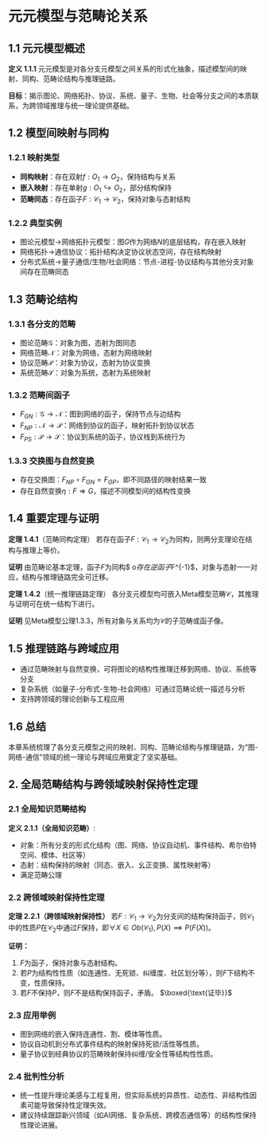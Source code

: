 # 元元模型与范畴论关系

## 1.1 元元模型概述

**定义 1.1.1** 元元模型是对各分支元模型之间关系的形式化抽象，描述模型间的映射、同构、范畴论结构与推理链路。

**目标**：揭示图论、网络拓扑、协议、系统、量子、生物、社会等分支之间的本质联系，为跨领域推理与统一理论提供基础。

## 1.2 模型间映射与同构

### 1.2.1 映射类型

- **同构映射**：存在双射$f:O_1\to O_2$，保持结构与关系
- **嵌入映射**：存在单射$g:O_1\hookrightarrow O_2$，部分结构保持
- **范畴同态**：存在函子$F: \mathcal{C}_1 \to \mathcal{C}_2$，保持对象与态射结构

### 1.2.2 典型实例

- 图论元模型$\to$网络拓扑元模型：图$G$作为网络$N$的底层结构，存在嵌入映射
- 网络拓扑$\to$通信协议：拓扑结构决定协议状态空间，存在结构映射
- 分布式系统$\to$量子通信/生物/社会网络：节点-进程-协议结构与其他分支对象间存在范畴同态

## 1.3 范畴论结构

### 1.3.1 各分支的范畴

- 图论范畴$\mathcal{G}$：对象为图，态射为图同态
- 网络范畴$\mathcal{N}$：对象为网络，态射为网络映射
- 协议范畴$\mathcal{P}$：对象为协议，态射为协议变换
- 系统范畴$\mathcal{S}$：对象为系统，态射为系统映射

### 1.3.2 范畴间函子

- $F_{GN}: \mathcal{G} \to \mathcal{N}$：图到网络的函子，保持节点与边结构
- $F_{NP}: \mathcal{N} \to \mathcal{P}$：网络到协议的函子，映射拓扑到协议状态
- $F_{PS}: \mathcal{P} \to \mathcal{S}$：协议到系统的函子，协议栈到系统行为

### 1.3.3 交换图与自然变换

- 存在交换图：$F_{NP} \circ F_{GN} = F_{GP}$，即不同路径的映射结果一致
- 存在自然变换$\eta: F \Rightarrow G$，描述不同模型间的结构性变换

## 1.4 重要定理与证明

**定理 1.4.1**（范畴同构定理）
若存在函子$F: \mathcal{C}_1 \to \mathcal{C}_2$为同构，则两分支理论在结构与推理上等价。

**证明** 由范畴论基本定理，函子$F$为同构$ o$存在逆函子$F^{-1}$，对象与态射一一对应，结构与推理链路完全可迁移。

**定理 1.4.2**（统一推理链路定理）
各分支元模型均可嵌入Meta模型范畴$\mathcal{C}$，其推理与证明可在统一结构下进行。

**证明** 见Meta模型公理1.3.3，所有对象与关系均为$\mathcal{C}$的子范畴或函子像。

## 1.5 推理链路与跨域应用

- 通过范畴映射与自然变换，可将图论的结构性推理迁移到网络、协议、系统等分支
- 复杂系统（如量子-分布式-生物-社会网络）可通过范畴论统一描述与分析
- 支持跨领域的理论创新与工程应用

## 1.6 总结

本章系统梳理了各分支元模型之间的映射、同构、范畴论结构与推理链路，为“图-网络-通信”领域的统一理论与跨域应用奠定了坚实基础。

## 2. 全局范畴结构与跨领域映射保持性定理

### 2.1 全局知识范畴结构

**定义 2.1.1（全局知识范畴）**:

- 对象：所有分支的形式化结构（图、网络、协议自动机、事件结构、希尔伯特空间、模体、社区等）
- 态射：结构保持的映射（同态、嵌入、幺正变换、属性映射等）
- 满足范畴公理

### 2.2 跨领域映射保持性定理

**定理 2.2.1（跨领域映射保持性）**
若$F: \mathcal{C}_1 \to \mathcal{C}_2$为分支间的结构保持函子，则$\mathcal{C}_1$中的性质$P$在$\mathcal{C}_2$中通过$F$保持，即$\forall X\in Ob(\mathcal{C}_1), P(X)\implies P(F(X))$。

**证明：**

1. $F$为函子，保持对象与态射结构。
2. 若$P$为结构性性质（如连通性、无死锁、纠缠度、社区划分等），则$F$下结构不变，性质保持。
3. 若$F$不保持$P$，则$F$不是结构保持函子，矛盾。
$\boxed{\text{证毕}}$

### 2.3 应用举例

- 图到网络的嵌入保持连通性、割、模体等性质。
- 协议自动机到分布式事件结构的映射保持死锁/活性等性质。
- 量子协议到经典协议的范畴映射保持纠缠/安全性等结构性性质。

### 2.4 批判性分析

- 统一性提升理论美感与工程复用，但实际系统的异质性、动态性、非结构性因素可能导致保持性定理失效。
- 建议持续跟踪新兴领域（如AI网络、复杂系统、跨模态通信等）的结构性保持性理论进展。
